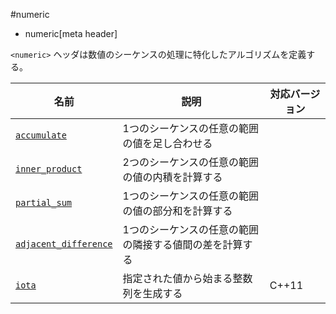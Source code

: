 #numeric
* numeric[meta header]

`<numeric>` ヘッダは数値のシーケンスの処理に特化したアルゴリズムを定義する。


| 名前 | 説明 | 対応バージョン |
|-----------------------------------------------|------------------------------------------------|-------|
| [`accumulate`](./numeric/accumulate.md)       | 1つのシーケンスの任意の範囲の値を足し合わせる  | |
| [`inner_product`](./numeric/inner_product.md) | 2つのシーケンスの任意の範囲の値の内積を計算する | |
| [`partial_sum`](./numeric/partial_sum.md)     | 1つのシーケンスの任意の範囲の値の部分和を計算する  | |
| [`adjacent_difference`](./numeric/adjacent_difference.md) | 1つのシーケンスの任意の範囲の隣接する値間の差を計算する | |
| [`iota`](./numeric/iota.md)                   | 指定された値から始まる整数列を生成する | C++11 |

